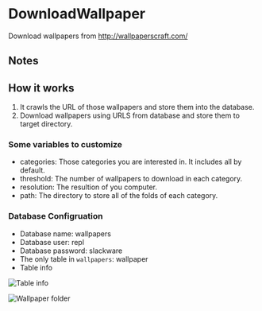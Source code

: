 # DownloadWallpaper
Download wallpapers from http://wallpaperscraft.com/

## Notes

## How it works

1. It crawls the URL of those wallpapers and store them into the database.
2. Download wallpapers using URLS from database and store them to target directory.

### Some variables to customize

- categories: Those categories you are interested in. It includes all by default.
- threshold: The number of wallpapers to download in each category.
- resolution: The resultion of you computer.
- path: The directory to store all of the folds of each category.

### Database Configruation

- Database name: wallpapers
- Database user: repl
- Database password: slackware
- The only table in `wallpapers`: wallpaper
- Table info

![Table info](http://wstaw.org/m/2017/03/17/plasma-desktopJn1799.png)

![Wallpaper folder](http://wstaw.org/m/2017/03/17/plasma-desktopqj1799.png)
